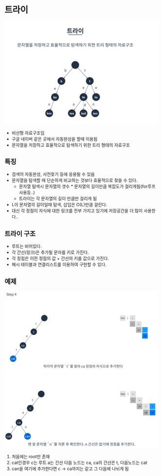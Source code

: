 # 트라이
![트라이](./트라이.png)
* 비선형 자료구조임
* 구글 네이버 같은 곳에서 자동완성을 할때 이용됨
* 문자열을 저장하고 효율적으로 탐색하기 위한 트리 형태의 자료구조

## 특징
* 검색어 자동완성, 사전찾기 등에 응용될 수 있음
* 문자열을 탐색할 때 단순하게 비교하는 것보다 효율적으로 찾을 수 있다.
  * 문자열 탐색시 문자열의 갯수 * 문자열의 길이만큼 복잡도가 걸리게됨(for루프 사용등..)
  * 트라이는 각 문자열의 길이 만큼만 걸리게 됨
* L이 문자열의 길이일때 탐색, 삽입은 O(L)만큼 걸린다.
* 대신 각 정점이 자식에 대한 링크를 전부 가지고 있기에 저장공간을 더 많이 사용한다..

## 트라이 구조
* 루트는 비어있다.
* 각 간선(링크)은 추가될 문자를 키로 가진다.
* 각 정점은 이전 정점의 값 + 간선의 키를 값으로 가진다.
* 해시 테이블과 연결리스트를 이용하여 구현할 수 있다.


## 예제
![트라이예제](./트라이예제.png)
![트라이예제2](./트라이예제2.png)
1. 처음에는 root만 존재
2. cat인경우 c는 루트  a는 간선 다음 노드는 ca, ca의 간선은 t, 다음노드는 cat
3. can을 여기에 추가한다면 c -> ca까지는 같고 그 다음에 나뉘게 됨
